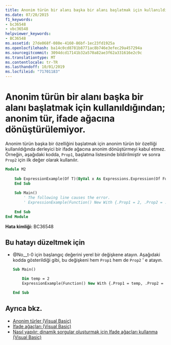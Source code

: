 ```yaml
---
title: Anonim türün bir alanı başka bir alanı başlatmak için kullanıldığından; anonim tür, ifade ağacına dönüştürülemiyor.
ms.date: 07/20/2015
f1_keywords:
- bc36548
- vbc36548
helpviewer_keywords:
- BC36548
ms.assetid: 27de068f-080e-4160-86bf-1ec23fd1925a
ms.openlocfilehash: ba14c0cd8781b8771ac8b746e3efec29a457294a
ms.sourcegitcommit: 3094dcd17141b32a570a82ae3f62a331616e2c9c
ms.translationtype: MT
ms.contentlocale: tr-TR
ms.lasthandoff: 10/01/2019
ms.locfileid: "71701183"
---
```

# <a name="cannot-convert-anonymous-type-to-expression-tree-because-it-contains-a-field-that-is-used-in-the-initialization-of-another-field"></a>Anonim türün bir alanı başka bir alanı başlatmak için kullanıldığından; anonim tür, ifade ağacına dönüştürülemiyor.
Anonim türün başka bir özelliğini başlatmak için anonim türün bir özelliği kullanıldığında derleyici bir ifade ağacına anonim dönüştürmeyi kabul etmez. Örneğin, aşağıdaki kodda, `Prop1`, başlatma listesinde bildirilmiştir ve sonra `Prop2` için ilk değer olarak kullanılır.  
  
```vb  
Module M2  
  
    Sub ExpressionExample(Of T)(ByVal x As Expressions.Expression(Of Func(Of T)))  
    End Sub  
  
    Sub Main()  
        ' The following line causes the error.  
        ' ExpressionExample(Function() New With {.Prop1 = 2, .Prop2 = .Prop1})  
  
    End Sub  
End Module  
```  
  
 **Hata kimliği:** BC36548  
  
## <a name="to-correct-this-error"></a>Bu hatayı düzeltmek için  
  
- @No__t-0 için başlangıç değerini yerel bir değişkene atayın. Aşağıdaki kodda gösterildiği gibi, bu değişkeni hem `Prop1` hem de `Prop2` ' e atayın.  
  
    ```vb  
    Sub Main()  
  
        Dim temp = 2  
        ExpressionExample(Function() New With {.Prop1 = temp, .Prop2 = temp})  
  
    End Sub  
    ```  
  
## <a name="see-also"></a>Ayrıca bkz.

- [Anonim türler (Visual Basic)](../../../visual-basic/programming-guide/language-features/objects-and-classes/anonymous-types.md)
- [İfade ağaçları (Visual Basic)](../../programming-guide/concepts/expression-trees/index.md)
- [Nasıl yapılır: dinamik sorgular oluşturmak için Ifade ağaçları kullanma (Visual Basic)](../../programming-guide/concepts/expression-trees/how-to-use-expression-trees-to-build-dynamic-queries.md)
